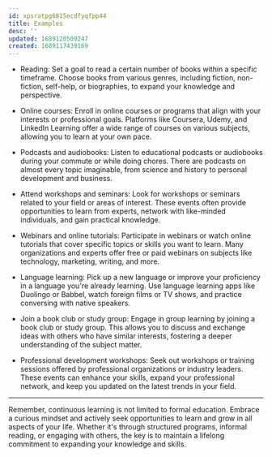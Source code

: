 ```yaml
---
id: xpsratpg6815ecdfyqfpp44
title: Examples
desc: ''
updated: 1689120509247
created: 1689117439169
---
```


- Reading: Set a goal to read a certain number of books within a specific timeframe. Choose books from various genres, including fiction, non-fiction, self-help, or biographies, to expand your knowledge and perspective.

- Online courses: Enroll in online courses or programs that align with your interests or professional goals. Platforms like Coursera, Udemy, and LinkedIn Learning offer a wide range of courses on various subjects, allowing you to learn at your own pace.

- Podcasts and audiobooks: Listen to educational podcasts or audiobooks during your commute or while doing chores. There are podcasts on almost every topic imaginable, from science and history to personal development and business.

- Attend workshops and seminars: Look for workshops or seminars related to your field or areas of interest. These events often provide opportunities to learn from experts, network with like-minded individuals, and gain practical knowledge.

- Webinars and online tutorials: Participate in webinars or watch online tutorials that cover specific topics or skills you want to learn. Many organizations and experts offer free or paid webinars on subjects like technology, marketing, writing, and more.

- Language learning: Pick up a new language or improve your proficiency in a language you're already learning. Use language learning apps like Duolingo or Babbel, watch foreign films or TV shows, and practice conversing with native speakers.

- Join a book club or study group: Engage in group learning by joining a book club or study group. This allows you to discuss and exchange ideas with others who have similar interests, fostering a deeper understanding of the subject matter.

- Professional development workshops: Seek out workshops or training sessions offered by professional organizations or industry leaders. These events can enhance your skills, expand your professional network, and keep you updated on the latest trends in your field.

---

Remember, continuous learning is not limited to formal education. Embrace a curious mindset and actively seek opportunities to learn and grow in all aspects of your life. Whether it's through structured programs, informal reading, or engaging with others, the key is to maintain a lifelong commitment to expanding your knowledge and skills.